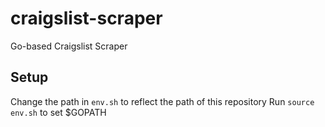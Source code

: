 # craigslist-scraper
Go-based Craigslist Scraper

## Setup
Change the path in `env.sh` to reflect the path of this repository
Run `source env.sh` to set $GOPATH
